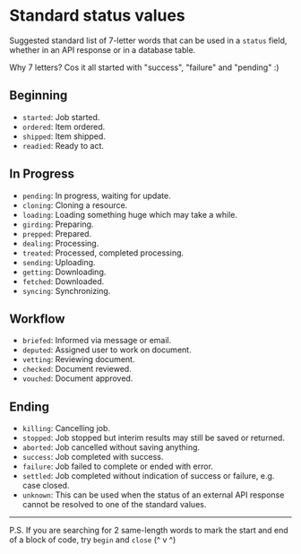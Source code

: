 # Standard status values

Suggested standard list of 7-letter words that can be used in a `status` field,
whether in an API response or in a database table.

Why 7 letters? Cos it all started with "success", "failure" and "pending" :)

## Beginning
- `started`: Job started.
- `ordered`: Item ordered.
- `shipped`: Item shipped.
- `readied`: Ready to act.

## In Progress
- `pending`: In progress, waiting for update.
- `cloning`: Cloning a resource.
- `loading`: Loading something huge which may take a while.
- `girding`: Preparing.
- `prepped`: Prepared.
- `dealing`: Processing.
- `treated`: Processed, completed processing.
- `sending`: Uploading.
- `getting`: Downloading.
- `fetched`: Downloaded.
- `syncing`: Synchronizing.

## Workflow
- `briefed`: Informed via message or email.
- `deputed`: Assigned user to work on document.
- `vetting`: Reviewing document.
- `checked`: Document reviewed.
- `vouched`: Document approved.

## Ending
- `killing`: Cancelling job.
- `stopped`: Job stopped but interim results may still be saved or returned.
- `aborted`: Job cancelled without saving anything.
- `success`: Job completed with success.
- `failure`: Job failed to complete or ended with error.
- `settled`: Job completed without indication of success or failure,
  e.g. case closed.
- `unknown`: This can be used when the status of an external API response cannot
  be resolved to one of the standard values.

--------------------------------------------------------------------------------
P.S. If you are searching for 2 same-length words to mark the start and end
of a block of code, try `begin` and `close` (^ v ^)
